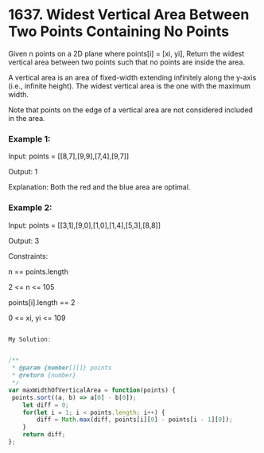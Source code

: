# 1637. Widest Vertical Area Between Two Points Containing No Points


Given n points on a 2D plane where points[i] = [xi, yi], Return the widest vertical area between two points such that no points are inside the area.

A vertical area is an area of fixed-width extending infinitely along the y-axis (i.e., infinite height). The widest vertical area is the one with the maximum width.

Note that points on the edge of a vertical area are not considered included in the area.

### Example 1:

Input: points = [[8,7],[9,9],[7,4],[9,7]]

Output: 1

Explanation: Both the red and the blue area are optimal.
### Example 2:

Input: points = [[3,1],[9,0],[1,0],[1,4],[5,3],[8,8]]

Output: 3
 

Constraints:

n == points.length

2 <= n <= 105

points[i].length == 2

0 <= xi, yi <= 109


```javascript

My Solution:


/**
 * @param {number[][]} points
 * @return {number}
 */
var maxWidthOfVerticalArea = function(points) {
 points.sort((a, b) => a[0] - b[0]);
    let diff = 0;
    for(let i = 1; i < points.length; i++) {
        diff = Math.max(diff, points[i][0] - points[i - 1][0]);
    }
    return diff;
};



```
